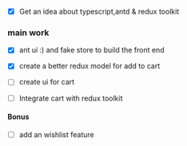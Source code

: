 - [x] Get an idea about  typescript,antd & redux toolkit


### main work
- [x] ant ui :) and fake store to build the front end
- [x] create a better redux model for add to cart
- [ ] create ui for cart
- [ ] Integrate cart with redux toolkit


#### Bonus
- [ ]  add an wishlist feature